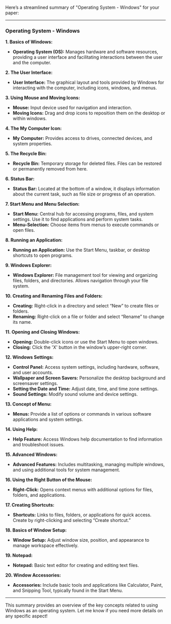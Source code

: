 Here’s a streamlined summary of "Operating System - Windows" for your paper:

---

### Operating System - Windows

**1. Basics of Windows:**
   - **Operating System (OS):** Manages hardware and software resources, providing a user interface and facilitating interactions between the user and the computer.

**2. The User Interface:**
   - **User Interface:** The graphical layout and tools provided by Windows for interacting with the computer, including icons, windows, and menus.

**3. Using Mouse and Moving Icons:**
   - **Mouse:** Input device used for navigation and interaction. 
   - **Moving Icons:** Drag and drop icons to reposition them on the desktop or within windows.

**4. The My Computer Icon:**
   - **My Computer:** Provides access to drives, connected devices, and system properties.

**5. The Recycle Bin:**
   - **Recycle Bin:** Temporary storage for deleted files. Files can be restored or permanently removed from here.

**6. Status Bar:**
   - **Status Bar:** Located at the bottom of a window, it displays information about the current task, such as file size or progress of an operation.

**7. Start Menu and Menu Selection:**
   - **Start Menu:** Central hub for accessing programs, files, and system settings. Use it to find applications and perform system tasks.
   - **Menu-Selection:** Choose items from menus to execute commands or open files.

**8. Running an Application:**
   - **Running an Application:** Use the Start Menu, taskbar, or desktop shortcuts to open programs.

**9. Windows Explorer:**
   - **Windows Explorer:** File management tool for viewing and organizing files, folders, and directories. Allows navigation through your file system.

**10. Creating and Renaming Files and Folders:**
   - **Creating:** Right-click in a directory and select “New” to create files or folders.
   - **Renaming:** Right-click on a file or folder and select “Rename” to change its name.

**11. Opening and Closing Windows:**
   - **Opening:** Double-click icons or use the Start Menu to open windows.
   - **Closing:** Click the 'X' button in the window’s upper-right corner.

**12. Windows Settings:**
   - **Control Panel:** Access system settings, including hardware, software, and user accounts.
   - **Wallpaper and Screen Savers:** Personalize the desktop background and screensaver settings.
   - **Setting the Date and Time:** Adjust date, time, and time zone settings.
   - **Sound Settings:** Modify sound volume and device settings.

**13. Concept of Menu:**
   - **Menus:** Provide a list of options or commands in various software applications and system settings.

**14. Using Help:**
   - **Help Feature:** Access Windows help documentation to find information and troubleshoot issues.

**15. Advanced Windows:**
   - **Advanced Features:** Includes multitasking, managing multiple windows, and using additional tools for system management.

**16. Using the Right Button of the Mouse:**
   - **Right-Click:** Opens context menus with additional options for files, folders, and applications.

**17. Creating Shortcuts:**
   - **Shortcuts:** Links to files, folders, or applications for quick access. Create by right-clicking and selecting “Create shortcut.”

**18. Basics of Window Setup:**
   - **Window Setup:** Adjust window size, position, and appearance to manage workspace effectively.

**19. Notepad:**
   - **Notepad:** Basic text editor for creating and editing text files.

**20. Window Accessories:**
   - **Accessories:** Include basic tools and applications like Calculator, Paint, and Snipping Tool, typically found in the Start Menu.

---

This summary provides an overview of the key concepts related to using Windows as an operating system. Let me know if you need more details on any specific aspect!